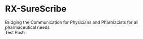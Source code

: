 # RX-SureScribe
Bridging the Communication for Physicians and Pharmacists for all pharmaceutical needs  
Test Push
